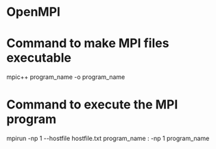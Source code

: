 # OpenMPI

# Command to make MPI files executable
mpic++ program_name -o program_name


# Command to execute the MPI program
mpirun -np 1 --hostfile hostfile.txt program_name : -np 1 program_name
